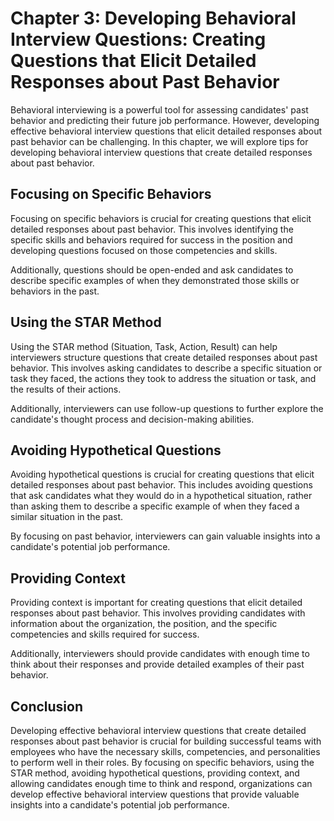 Chapter 3: Developing Behavioral Interview Questions: Creating Questions that Elicit Detailed Responses about Past Behavior
===========================================================================================================================

Behavioral interviewing is a powerful tool for assessing candidates' past behavior and predicting their future job performance. However, developing effective behavioral interview questions that elicit detailed responses about past behavior can be challenging. In this chapter, we will explore tips for developing behavioral interview questions that create detailed responses about past behavior.

Focusing on Specific Behaviors
------------------------------

Focusing on specific behaviors is crucial for creating questions that elicit detailed responses about past behavior. This involves identifying the specific skills and behaviors required for success in the position and developing questions focused on those competencies and skills.

Additionally, questions should be open-ended and ask candidates to describe specific examples of when they demonstrated those skills or behaviors in the past.

Using the STAR Method
---------------------

Using the STAR method (Situation, Task, Action, Result) can help interviewers structure questions that create detailed responses about past behavior. This involves asking candidates to describe a specific situation or task they faced, the actions they took to address the situation or task, and the results of their actions.

Additionally, interviewers can use follow-up questions to further explore the candidate's thought process and decision-making abilities.

Avoiding Hypothetical Questions
-------------------------------

Avoiding hypothetical questions is crucial for creating questions that elicit detailed responses about past behavior. This includes avoiding questions that ask candidates what they would do in a hypothetical situation, rather than asking them to describe a specific example of when they faced a similar situation in the past.

By focusing on past behavior, interviewers can gain valuable insights into a candidate's potential job performance.

Providing Context
-----------------

Providing context is important for creating questions that elicit detailed responses about past behavior. This involves providing candidates with information about the organization, the position, and the specific competencies and skills required for success.

Additionally, interviewers should provide candidates with enough time to think about their responses and provide detailed examples of their past behavior.

Conclusion
----------

Developing effective behavioral interview questions that create detailed responses about past behavior is crucial for building successful teams with employees who have the necessary skills, competencies, and personalities to perform well in their roles. By focusing on specific behaviors, using the STAR method, avoiding hypothetical questions, providing context, and allowing candidates enough time to think and respond, organizations can develop effective behavioral interview questions that provide valuable insights into a candidate's potential job performance.
